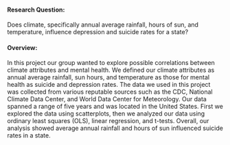 #### Research Question: 
Does climate, specifically annual average rainfall, hours of sun, and temperature, influence depression and suicide rates for a state?

#### Overview:
In this project our group wanted to explore possible correlations between climate attributes and mental health. We defined our climate attributes as annual average rainfall, sun hours, and temperature as those for mental health as suicide and depression rates. The data we used in this project was collected from various reputable sources such as the CDC, National Climate Data Center, and World Data Center for Meteorology. Our data spanned a range of five years and was located in the United States. First we explored the data using scatterplots, then we analyzed our data using ordinary least squares (OLS), linear regression, and t-tests. Overall, our analysis showed average annual rainfall and hours of sun influenced suicide rates in a state.
